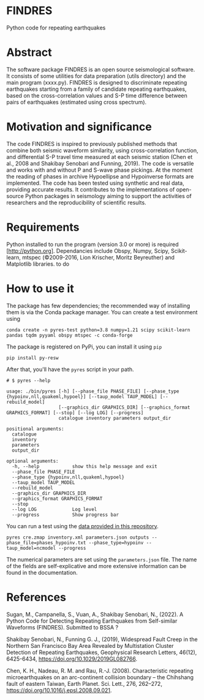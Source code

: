 # FINDRES
Python code for repeating earthquakes

# Abstract
The software package FINDRES is an open source seismological software. It consists of some utilities for data
preparation (utils directory) and the main program (xxxx.py). FINDRES is designed to discriminate repeating earthquakes
starting from a family of candidate repeating earthquakes, based on the cross-correlation values and S-P time difference
between pairs of earthquakes (estimated using cross spectrum).

# Motivation and significance

The code FINDRES is inspired to previously published methods that combine both seismic waveform similarity, using
cross-correlation function, and differential S-P travel time measured at each seismic station (Chen et al., 2008 and
Shakibay Senobari and Funning, 2019). The code is versatile and works with and without P and S-wave phase pickings. At
the moment the reading of phases in archive Hypoellipse and Hypoinverse formats are implemented. The code has been
tested using synthetic and real data, providing accurate results. It contributes to the implementations of open-source
Python packages in seismology aiming to support the activities of researchers and the reproducibility of scientific
results.

# Requirements

Python installed to run the program (version 3.0 or more) is required [http://python.org]. Dependancies include Obspy,
Numpy, Scipy, Scikit-learn, mtspec (©2009-2016, Lion Krischer, Moritz Beyreuther) and Matplotlib libraries. to do

# How to use it

The package has few dependencies; the recommended way of installing them is via the Conda package manager. You can
create a test environment using

```shell
conda create -n pyres-test python=3.8 numpy=1.21 scipy scikit-learn pandas tqdm pyyaml obspy mtspec -c conda-forge
```

The package is registered on PyPi, you can install it using `pip`

```shell
pip install py-resw
```

After that, you'll have the `pyres` script in your path.

```shell
# $ pyres --help

usage: ./bin/pyres [-h] [--phase_file PHASE_FILE] [--phase_type {hypoinv,nll,quakeml,hypoel}] [--taup_model TAUP_MODEL] [--rebuild_model]
                   [--graphics_dir GRAPHICS_DIR] [--graphics_format GRAPHICS_FORMAT] [--stop] [--log LOG] [--progress]
                   catalogue inventory parameters output_dir

positional arguments:
  catalogue
  inventory
  parameters
  output_dir

optional arguments:
  -h, --help            show this help message and exit
  --phase_file PHASE_FILE
  --phase_type {hypoinv,nll,quakeml,hypoel}
  --taup_model TAUP_MODEL
  --rebuild_model
  --graphics_dir GRAPHICS_DIR
  --graphics_format GRAPHICS_FORMAT
  --stop
  --log LOG             Log level
  --progress            Show progress bar

```

You can run a test using the [data provided in this repository](data/california).

```shell
pyres cre.zmap inventory.xml parameters.json outputs --phase_file=phases_hypoinv.txt --phase_type=hypoinv --taup_model=ncmodel --progress
```

The numerical parameters are set using the `parameters.json` file. The name of the fields are self-explicative and more
extensive information can be found in the documentation.

# References

Sugan, M., Campanella, S., Vuan, A., Shakibay Senobari, N., (2022). A Python Code for Detecting Repeating Earthquakes
from Self-similar Waveforms (FINDRES). Submitted to BSSA ?

Shakibay Senobari, N., Funning G. J., (2019), Widespread Fault Creep in the Northern San Francisco Bay Area Revealed by
Multistation Cluster Detection of Repeating Earthquakes, Geophysical Research Letters, 46(12),
6425-6434, https://doi.org/10.1029/2019GL082766.

Chen, K. H., Nadeau, R. M. and Rau, R.-J. (2008). Characteristic repeating microearthquakes on an arc-continent
collision boundary – the Chihshang fault of eastern Taiwan, Earth Planet. Sci. Lett., 276,
262–272, https://doi.org/10.1016/j.epsl.2008.09.021.

